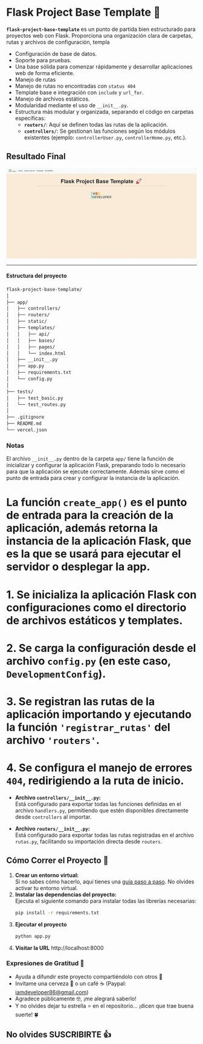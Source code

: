 # Flask Project Base Template 🚀


**`flask-project-base-template`** es un punto de partida bien estructurado para proyectos web con Flask. Proporciona una organización clara de carpetas, rutas y archivos de configuración, templa

- Configuración de base de datos.  
- Soporte para pruebas.  
- Una base sólida para comenzar rápidamente y desarrollar aplicaciones web de forma eficiente.
- Manejo de rutas
- Manejo de rutas no encontradas con `status 404`
- Template base e integración con `include` y `url_for`.  
- Manejo de archivos estáticos.  
- Modularidad mediante el uso de `__init__.py`.  
- Estructura más modular y organizada, separando el código en carpetas específicas:  
  - **`routers/`**: Aquí se definen todas las rutas de la aplicación.  
  - **`controllers/`**: Se gestionan las funciones según los módulos existentes (ejemplo: `controllerUser.py`, `controllerHome.py`, etc.).  
  

## Resultado Final

![Resultado Final](https://raw.githubusercontent.com/urian121/imagenes-proyectos-github/refs/heads/master/Flask_Project_Base_Template.gif)

---


#### Estructura del proyecto
```bash
flask-project-base-template/
│
├── app/
│   ├── controllers/
│   ├── routers/
│   ├── static/
│   ├── templates/
│   │   ├── api/
│   │   ├── bases/
│   │   ├── pages/
│   │   └── index.html
│   ├── __init__.py
│   ├── app.py
│   ├── requirements.txt
│   └── config.py
│
├── tests/
│   ├── test_basic.py
│   └── test_routes.py
│
├── .gitignore
├── README.md
└── vercel.json
```

### Notas

El archivo `__init__.py` dentro de la carpeta `app/` tiene la función de inicializar y configurar la aplicación Flask, preparando todo lo necesario para que la aplicación se ejecute correctamente. Además sirve como el punto de entrada para crear y configurar la instancia de la aplicación.

# La función `create_app()` es el punto de entrada para la creación de la aplicación, además retorna la instancia de la aplicación Flask, que es la que se usará para ejecutar el servidor o desplegar la app.
# 1. Se inicializa la aplicación Flask con configuraciones como el directorio de archivos estáticos y templates.
# 2. Se carga la configuración desde el archivo `config.py` (en este caso, `DevelopmentConfig`).
# 3. Se registran las rutas de la aplicación importando y ejecutando la función `'registrar_rutas'` del archivo `'routers'`.
# 4. Se configura el manejo de errores `404`, redirigiendo a la ruta de inicio.


- **Archivo `controllers/__init__.py`:**  
  Está configurado para exportar todas las funciones definidas en el archivo `handlers.py`, permitiendo que estén disponibles directamente desde `controllers` al importar.

- **Archivo `routers/__init__.py`:**  
  Está configurado para exportar todas las rutas registradas en el archivo `rutas.py`, facilitando su importación directa desde `routers`.

## Cómo Correr el Proyecto 🚀  

1. **Crear un entorno virtual:**  
   Si no sabes cómo hacerlo, aquí tienes una [guía paso a paso](https://www.urianviera.com/python/crear-entornos-virtuales-en-python).
   No olvides activar tu entorno virtual.
2. **Instalar las dependencias del proyecto:**  
   Ejecuta el siguiente comando para instalar todas las librerías necesarias:  
   ```bash
   pip install -r requirements.txt
3. **Ejecutar el proyecto**
   ```bash
   python app.py
4. **Visitar la URL**
   http://localhost:8000


### Expresiones de Gratitud 🎁

- Ayuda a difundir este proyecto compartiéndolo con otros 📢  
- Invítame una cerveza 🍺 o un café ☕ (Paypal: iamdeveloper86@gmail.com)  
- Agradece públicamente 🤓, ¡me alegrará saberlo!  
- Y no olvides dejar tu estrella ⭐ en el repositorio... ¡dicen que trae buena suerte! 🍀  

## No olvides SUSCRIBIRTE 👍
